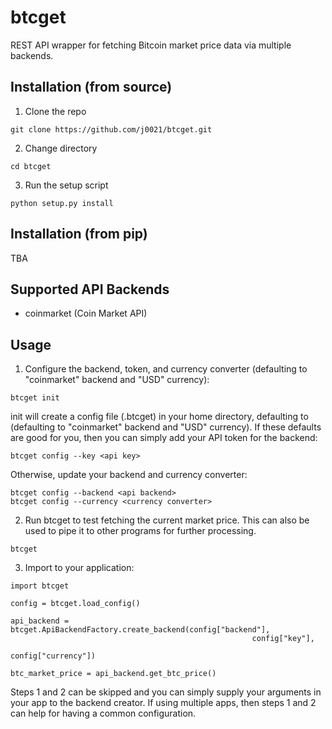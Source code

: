 # btcget

REST API wrapper for fetching Bitcoin market price data via multiple backends.

## Installation (from source)

1. Clone the repo
```
git clone https://github.com/j0021/btcget.git
```
2. Change directory
```
cd btcget
```
3. Run the setup script
``` 
python setup.py install
```

## Installation (from pip)

TBA

## Supported API Backends

* coinmarket (Coin Market API)

## Usage

1. Configure the backend, token, and currency converter (defaulting to "coinmarket" backend and "USD" currency):
```
btcget init
```

init will create a config file (.btcget) in your home directory, defaulting to (defaulting to "coinmarket" backend and "USD" currency). If these defaults are good for you, then you can simply add your API token for the backend:

```
btcget config --key <api key>
```

Otherwise, update your backend and currency converter:

```
btcget config --backend <api backend>
btcget config --currency <currency converter>
```
2. Run btcget to test fetching the current market price. This can also be used to pipe it to other programs for further processing.

```
btcget
```

3. Import to your application:

```
import btcget

config = btcget.load_config()

api_backend = btcget.ApiBackendFactory.create_backend(config["backend"],
                                                      config["key"],
                                                      config["currency"])

btc_market_price = api_backend.get_btc_price()
```

Steps 1 and 2 can be skipped and you can simply supply your arguments in your app to the backend creator. If using multiple apps, then steps 1 and 2 can help for having a common configuration.

